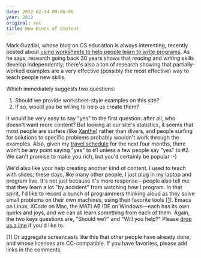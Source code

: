 ```yaml
---
date: 2012-02-14 09:00:00
year: 2012
original: swc
title: New Kinds of Content
---
```

<p>Mark Guzdial, whose blog on CS education is always interesting, recently posted about <a href="http://computinged.wordpress.com/2012/02/14/using-a-worksheet-to-address-a-cs-education-problem/">using worksheets to help people learn to write programs</a>. As he says, research going back 30 years shows that <em>reading</em> and <em>writing</em> skills develop independently; there's also a ton of research showing that partially-worked examples are a very effective (possibly the most effective) way to teach people new skills.</p>
<p>Which immediately suggests two questions:</p>
<ol>
<li>Should we provide worksheet-style examples on this site?</li>
<li>If so, would you be willing to help us create them?</li>
</ol>
<p>It would be very easy to say "yes" to the first question: after all, who doesn't want more content? But looking at our site's statistics, it seems that most people are surfers (like <a href="{{site.baseurl}}/blog/2012/01/learners-and-their-needs.html">Xanthe</a>) rather than divers, and people surfing for solutions to specific problems probably wouldn't work through the examples. Also, given my <a href="{{site.baseurl}}/blog/2012/02/were-going-to-be-busy.html">travel schedule</a> for the next four months, there won't be any point saying "yes" to #1 unless a few people say "yes" to #2. We can't promise to make you rich, but you'd certainly be popular :-)</p>
<p>We'd also like your help creating another kind of content. I used to teach with slides; these days, like many other people, I just plug in my laptop and program live. It's not just because it's more response&mdash;people also tell me that they learn a lot "by accident" from watching <em>how</em> I program. In that spirit, I'd like to record a bunch of programmers thinking aloud as they solve small problems on their own machines, using their favorite tools [<a href="#1">1</a>]. Emacs on Linux, XCode on Mac, the MATLAB IDE on Windows&mdash;each has its own quirks and joys, and we can all learn something from each of them. Again, the two keys questions are, "Should we?" and "Will you help?" Please <a href="mailto:{{site.contact}}">drop us a line</a> if you'd like to.</p>
<p>[<a name="1"></a>1] Or aggregate screencasts like this that other people have already done, and whose licenses are CC-compatible. If you have favorites, please add links in the comments.</p>
